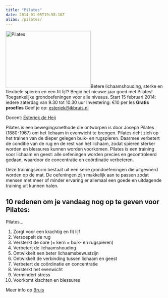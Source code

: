 ```yaml
---
title: "Pilates"
date: 2014-01-05T19:58:10Z
alias: /pilates/
---
```

<img class="alignright size-medium wp-image-566" alt="Pilates" src="https://res.cloudinary.com/piith/image/upload/2014/01/Pilates-269x180.jpg" width="269" height="180" />Betere lichaamshouding, sterke en flexibele spieren en een fit lijf?
Begin het nieuwe jaar goed met Pilates!
Toegankelijke grondoefeningen voor alle niveaus.
Start 15 februari 2014: iedere zaterdag van 9.30 tot 10.30 uur
Investering: €10 per les
<strong>Gratis proefles
</strong>Geef je op: <a href="mailto:esteriek@ikbruis.nl">esteriek@ikbruis.nl</a>

Docent: <a href="https://piith.nl/wie-doet-wat/esteriek-de-heij/">Esteriek de Heij</a>

<!--more-->Pilates is een bewegingsmethode die ontworpen is door Joseph Pilates (1880-1967) om het lichaam in evenwicht te brengen. Pilates richt zich op het trainen van de dieper gelegen buik- en rugspieren. Daarmee verbetert de conditie van de rug en de rest van het lichaam, zodat spieren sterker worden en blessures kunnen worden voorkomen. Pilates is een training voor lichaam en geest: alle oefeningen worden precies en gecontroleerd gedaan, waardoor de concentratie en coördinatie verbeteren.

Deze trainingsvorm bestaat uit een serie grondoefeningen die uitgevoerd worden op de mat. De oefeningen zijn makkelijk aan te passen zodat mensen met meer of minder ervaring er allemaal een goede en uitdagende training uit kunnen halen.

<h2>10 redenen om je vandaag nog op te geven voor Pilates:</h2>

Pilates…

<ol>
    <li>Zorgt voor een krachtig en fit lijf</li>
    <li>Versoepelt de rug</li>
    <li>Versterkt de core (= kern = buik- en rugspieren)</li>
    <li>Verbetert de lichaamshouding</li>
    <li>Ontwikkelt een beter lichaamsbewustzijn</li>
    <li>Ontwikkelt de verbinding tussen lichaam en geest</li>
    <li>Verbetert de coördinatie en concentratie</li>
    <li>Versterkt het evenwicht</li>
    <li>Vermindert stress</li>
    <li>Voorkomt klachten en blessures</li>
</ol>

Meer info op <a href="http://www.ikbruis.nl/pilates/">Bruis</a>